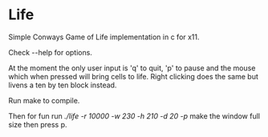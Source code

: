 Life
====

Simple Conways Game of Life implementation in c for x11. 

Check --help for options.

At the moment the only user input is 'q' to quit, 'p' to pause and the mouse 
which when pressed will bring cells to life. Right clicking does the same but 
livens a ten by ten block instead.

Run make to compile.

Then for fun run *./life -r 10000 -w 230 -h 210 -d 20 -p* make the window full
size then press p.
